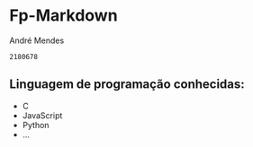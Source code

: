 # Fp-Markdown

André Mendes

`2180678`

## Linguagem de programação conhecidas:

- C
- JavaScript
- Python
- ...
